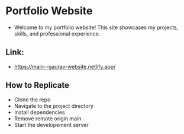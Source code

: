 # Portfolio Website

- Welcome to my portfolio website! This site showcases my projects, skills, and professional experience.

## Link: 
- https://main--gaurav-website.netlify.app/

## How to Replicate

- Clone the repo
- Navigate to the project directory
- Install dependencies
- Remove remote origin main
- Start the developement server
